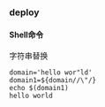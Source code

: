 ### deploy

#### Shell命令
字符串替换 
```
domain='hello wor"ld'
domain1=${domain//\"/}
echo $(domain1)
hello world
```
